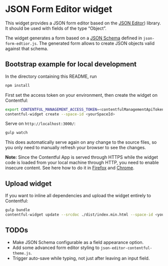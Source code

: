 # JSON Form Editor widget

This widget provides a JSON form editor based on the
[JSON Editor](https://github.com/jdorn/json-editor)) library. It should be used
with fields of the type “Object”.

The widget generates a form based on a [JSON Schema](https://json-schema.org/)
defined in `json-form-edtior.js`. The generated form allows to create JSON objects
valid against that schema.


## Bootstrap example for local development

In the directory containing this README, run
```bash
npm install
```

First set the access token on your environment, then create the widget on Contentful:
```bash
export CONTENTFUL_MANAGEMENT_ACCESS_TOKEN=<contentfulManagementApiToken>
contentful-widget create --space-id <yourSpaceId>
```

Serve on `http://localhost:3000/`:
```bash
gulp watch
```
This does automatically serve again on any change to the source files, so you only
need to manually refresh your browser to see the changes.

**Note:** Since the Contentful App is served through HTTPS while the widget code is
loaded from your local machine through HTTP, you need to enable insecure content.
See here how to do it in [Firefox][ff-mixed] and [Chrome][chrome-mixed].

[ff-mixed]: https://support.mozilla.org/en-US/kb/mixed-content-blocking-firefox
[chrome-mixed]: https://support.google.com/chrome/answer/1342714

## Upload widget
If you want to inline all dependencies and upload the widget entirely to Contentful:
```bash
gulp bundle
contentful-widget update --srcdoc ./dist/index.min.html --space-id <yourSpaceId> --force
```


## TODOs
* Make JSON Schema configurable as a field appearance option.
* Add some advanced form editor styling to `json-editor-contentful-theme.js`.
* Trigger auto-save while typing, not just after leaving an input field.